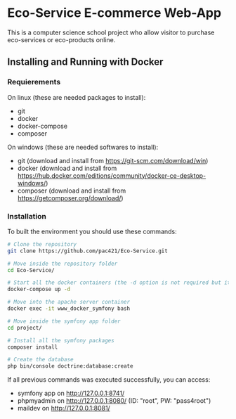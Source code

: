 Eco-Service E-commerce Web-App
=======

This is a computer science school project who allow visitor to purchase eco-services or eco-products online.


Installing and Running with Docker
-----------


### Requierements

On linux (these are needed packages to install):
* git
* docker
* docker-compose
* composer

On windows  (these are needed softwares to install):
* git (download and install from https://git-scm.com/download/win)
* docker (download and install from https://hub.docker.com/editions/community/docker-ce-desktop-windows/)
* composer (download and install from https://getcomposer.org/download/)


### Installation

To built the environment you should use these commands:

```sh
# Clone the repository
git clone https://github.com/pac421/Eco-Service.git

# Move inside the repository folder
cd Eco-Service/

# Start all the docker containers (the -d option is not required but it allow you to start containers in background)
docker-compose up -d

# Move into the apache server container
docker exec -it www_docker_symfony bash

# Move inside the symfony app folder
cd project/

# Install all the symfony packages
composer install

# Create the database
php bin/console doctrine:database:create
```


If all previous commands was executed successfully, you can access:
* symfony app on http://127.0.0.1:8741/
* phpmyadmin on http://127.0.0.1:8080/ (ID: "root", PW: "pass4root")
* maildev on http://127.0.0.1:8081/
